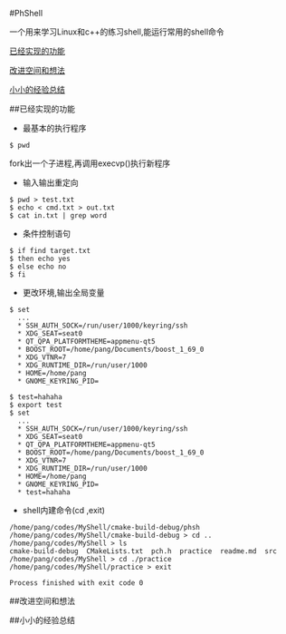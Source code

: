 #PhShell

一个用来学习Linux和c++的练习shell,能运行常用的shell命令

<a href="#t1">已经实现的功能</a>

<a href="#t2">改进空间和想法</a>

<a href="#t3">小小的经验总结</a>

<a id="t1"/>
##已经实现的功能  

 - 最基本的执行程序
```
$ pwd
```
   fork出一个子进程,再调用execvp()执行新程序
 
 -  输入输出重定向
```
$ pwd > test.txt
$ echo < cmd.txt > out.txt
$ cat in.txt | grep word
```

 -  条件控制语句
```
$ if find target.txt
$ then echo yes
$ else echo no
$ fi
```

 -  更改环境,输出全局变量
```
$ set
  ...
  * SSH_AUTH_SOCK=/run/user/1000/keyring/ssh
  * XDG_SEAT=seat0
  * QT_QPA_PLATFORMTHEME=appmenu-qt5
  * BOOST_ROOT=/home/pang/Documents/boost_1_69_0
  * XDG_VTNR=7
  * XDG_RUNTIME_DIR=/run/user/1000
  * HOME=/home/pang
  * GNOME_KEYRING_PID=
  
$ test=hahaha
$ export test
$ set
  ...
  * SSH_AUTH_SOCK=/run/user/1000/keyring/ssh
  * XDG_SEAT=seat0
  * QT_QPA_PLATFORMTHEME=appmenu-qt5
  * BOOST_ROOT=/home/pang/Documents/boost_1_69_0
  * XDG_VTNR=7
  * XDG_RUNTIME_DIR=/run/user/1000
  * HOME=/home/pang
  * GNOME_KEYRING_PID=
  * test=hahaha

```

 - shell内建命令(cd ,exit)
```
/home/pang/codes/MyShell/cmake-build-debug/phsh
/home/pang/codes/MyShell/cmake-build-debug > cd ..
/home/pang/codes/MyShell > ls
cmake-build-debug  CMakeLists.txt  pch.h  practice  readme.md  src
/home/pang/codes/MyShell > cd ./practice
/home/pang/codes/MyShell/practice > exit

Process finished with exit code 0

```

<a id="t2"/>

##改进空间和想法


<a id="t3"/>

##小小的经验总结